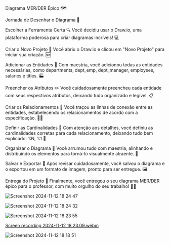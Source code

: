 Diagrama MER/DER Épico 🗺️


Jornada de Desenhar o Diagrama 🚀

Escolher a Ferramenta Certa 🔍
Você decidiu usar o Draw.io, uma plataforma poderosa para criar diagramas incríveis! 💻

Criar o Novo Projeto 📂
Você abriu o Draw.io e clicou em "Novo Projeto" para iniciar sua criação. 🆕

Adicionar as Entidades 🏢
Com maestria, você adicionou todas as entidades necessárias, como departments, dept_emp, dept_manager, employees, salaries e titles. 🏭

Preencher os Atributos ✏️
Você cuidadosamente preencheu cada entidade com seus respectivos atributos, deixando tudo organizado e legível. 📋

Criar os Relacionamentos 🔗
Você traçou as linhas de conexão entre as entidades, estabelecendo os relacionamentos de acordo com a especificação. 👨‍🔧

Definir as Cardinalidades 📏
Com atenção aos detalhes, você definiu as cardinalidades corretas para cada relacionamento, deixando tudo bem explicado: 1:N, 1:1 🔢

Organizar o Diagrama 🧹
Você arrumou tudo com maestria, alinhando e distribuindo os elementos para torná-lo visualmente atraente. 🎨

Salvar e Exportar 💾
Após revisar cuidadosamente, você salvou o diagrama e o exportou em um formato de imagem, pronto para ser entregue. 🖼️

Entrega do Projeto 🎉
Finalmente, você entregou o seu diagrama MER/DER épico para o professor, com muito orgulho do seu trabalho! 👩‍🏫

![Screenshot 2024-11-12 18 24 47](https://github.com/user-attachments/assets/e4965062-adc7-4cee-bd95-bdec92d1faf7)

![Screenshot 2024-11-12 18 24 32](https://github.com/user-attachments/assets/4636c980-9cdf-4b31-8ada-a39817ecca07)

![Screenshot 2024-11-12 18 23 55](https://github.com/user-attachments/assets/715a4a1f-37ef-4880-9735-bc24da6d6af1)

[Screen recording 2024-11-12 18.23.09.webm](https://github.com/user-attachments/assets/86706c07-b7c2-49f4-b9f7-7cce65447306)

![Screenshot 2024-11-12 18 18 51](https://github.com/user-attachments/assets/c112fc81-971d-4568-9a8d-0c6f70ef70c5)